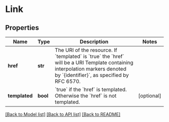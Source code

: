 # Link

## Properties
Name | Type | Description | Notes
------------ | ------------- | ------------- | -------------
**href** | **str** | The URI of the resource. If &#x60;templated&#x60; is &#x60;true&#x60; the &#x60;href&#x60; will be a URI Template containing interpolation markers denoted by &#x60;{identifier}&#x60;, as specified by RFC 6570.  | 
**templated** | **bool** | &#x60;true&#x60; if the &#x60;href&#x60; is templated. Otherwise the &#x60;href&#x60; is not templated.  | [optional] 

[[Back to Model list]](../README.md#documentation-for-models) [[Back to API list]](../README.md#documentation-for-api-endpoints) [[Back to README]](../README.md)


